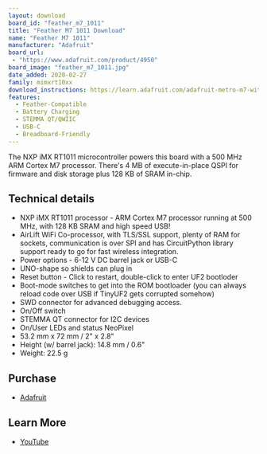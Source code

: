 ```yaml
---
layout: download
board_id: "feather_m7_1011"
title: "Feather M7 1011 Download"
name: "Feather M7 1011"
manufacturer: "Adafruit"
board_url:
 - "https://www.adafruit.com/product/4950"
board_image: "feather_m7_1011.jpg"
date_added: 2020-02-27
family: mimxrt10xx
download_instructions: https://learn.adafruit.com/adafruit-metro-m7-with-airlift/install-circuitpython
features:
  - Feather-Compatible
  - Battery Charging
  - STEMMA QT/QWIIC
  - USB-C
  - Breadboard-Friendly
---
```


The NXP iMX RT1011 microcontroller powers this board with a 500 MHz ARM Cortex M7 processor. There's 4 MB of execute-in-place QSPI for firmware and disk storage plus 128 KB of SRAM in-chip.

## Technical details

* NXP iMX RT1011 processor - ARM Cortex M7 processor running at 500 MHz, with 128 KB SRAM and high speed USB!
* AirLift WiFi Co-processor, with TLS/SSL support, plenty of RAM for sockets, communication is over SPI and has CircuitPython library support ready to go for fast wireless integration.
* Power options - 6-12 V DC barrel jack or USB-C
* UNO-shape so shields can plug in
* Reset  button - Click to restart, double-click to enter UF2 bootloder
* Boot-mode switches to get into the ROM bootloader (you can always reload code over USB if TinyUF2 gets corrupted somehow)
* SWD connector for advanced debugging access.
* On/Off switch
* STEMMA QT connector for I2C devices
* On/User LEDs and status NeoPixel
* 53.2 mm x 72 mm / 2" x 2.8"
* Height (w/ barrel jack): 14.8 mm / 0.6"
* Weight: 22.5 g

## Purchase

* [Adafruit](https://www.adafruit.com/product/4950)

## Learn More

* [YouTube](https://www.youtube.com/watch?time_continue=1059&v=k62kM94gieo)
